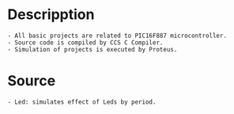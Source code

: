 # Descripption
    - All basic projects are related to PIC16F887 microcontroller.
    - Source code is compiled by CCS C Compiler.
    - Simulation of projects is executed by Proteus.

# Source
    - Led: simulates effect of Leds by period.